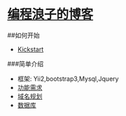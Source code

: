 [编程浪子的博客](http://www.vincentguo.cn)
==========
##如何开始
* [Kickstart](/docs/kickstart.md)

###简单介绍
* 框架: Yii2,bootstrap3,Mysql,Jquery
* [功能需求](/docs/prd.md)
* [域名规划](/docs/domain.md)
* [数据库](/docs/mysql.md)